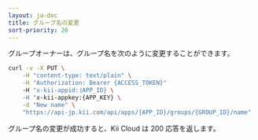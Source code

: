```yaml
---
layout: ja-doc
title: グループ名の変更
sort-priority: 20
---
```

グループオーナーは、グループ名を次のように変更することができます。

```sh
curl -v -X PUT \
    -H "content-type: text/plain" \
    -H "Authorization: Bearer {ACCESS_TOKEN}"
    -H "x-kii-appid:｛APP_ID} \
    -H "x-kii-appkey:{APP_KEY} \
    -d "New name" \
    "https://api-jp.kii.com/api/apps/{APP_ID}/groups/{GROUP_ID}/name"
```

グループ名の変更が成功すると、Kii Cloud は 200 応答を返します。
